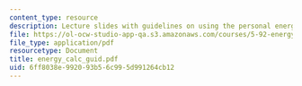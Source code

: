 ```yaml
---
content_type: resource
description: Lecture slides with guidelines on using the personal energy calculator.
file: https://ol-ocw-studio-app-qa.s3.amazonaws.com/courses/5-92-energy-environment-and-society-spring-2007/6ff8038e992093b56c995d991264cb12_energy_calc_guid.pdf
file_type: application/pdf
resourcetype: Document
title: energy_calc_guid.pdf
uid: 6ff8038e-9920-93b5-6c99-5d991264cb12
---
```


